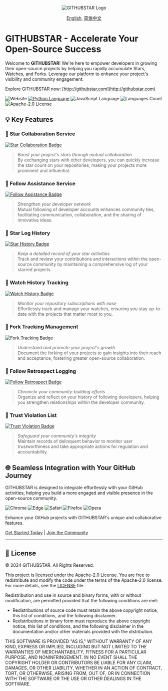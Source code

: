 <div align="center">

![GITHUBSTAR Logo](https://cdn.jsdelivr.net/gh/gogithubstar/githubstar@main/assets/images/logo.svg)

[English](README.md), [简体中文](README.zh-CN.md)

</div>

# GITHUBSTAR - Accelerate Your Open-Source Success

Welcome to **GITHUBSTAR**! We're here to empower developers in growing their open-source projects by helping you rapidly accumulate Stars, Watches, and Forks. Leverage our platform to enhance your project's visibility and community engagement.

Explore GITHUBSTAR now: [http://githubstar.com](http://githubstar.com)

![Website](https://img.shields.io/website?up_message=Available&url=http%3A%2F%2Fgithub.com%3Futm_source%3Dgithub&color=green)
[![Python Language](https://img.shields.io/badge/Python-3776AB.svg?&style=flat&logo=python&logoColor=white)](https://www.python.org)
![JavaScript Language](https://img.shields.io/badge/JavaScript-F7DF1E.svg?style=flat&logo=javascript&logoColor=black)
![Languages Count](https://img.shields.io/badge/languages-9-red)
![Apache-2.0 License](https://img.shields.io/badge/License-Apache--2.0-blue)

## 💡 Key Features

### 🌟 Star Collaboration Service
[![Star Collaboration Badge](https://img.shields.io/badge/Star_Collaboration-Mutual_Benefit-orange)](http://githubstar.com/en-US/reciprocal-stars)
> _Boost your project's stars through mutual collaboration_  
By exchanging stars with other developers, you can quickly increase the star count on your repositories, making your projects more prominent and influential.

### 👥 Follow Assistance Service
[![Follow Assistance Badge](https://img.shields.io/badge/Follow_Assistance-Stronger_Connections-yellow)](http://githubstar.com/en-US/reciprocal-follows)
> _Strengthen your developer network_  
Mutual following of developer accounts enhances community ties, facilitating communication, collaboration, and the sharing of innovative ideas.

### 📝 Star Log History
[![Star History Badge](https://img.shields.io/badge/Star_History-Track_Your_Impact-blue)](http://githubstar.com/en-US/star-history)
> _Keep a detailed record of your star activities_  
Track and review your contributions and interactions within the open-source community by maintaining a comprehensive log of your starred projects.

### 👀 Watch History Tracking
[![Watch History Badge](https://img.shields.io/badge/Watch_History-Manage_Subscriptions-green)](http://githubstar.com/en-US/watch-history)
> _Monitor your repository subscriptions with ease_  
Effortlessly track and manage your watches, ensuring you stay up-to-date with the projects that matter most to you.

### 🍴 Fork Tracking Management
[![Fork Tracking Badge](https://img.shields.io/badge/Fork_Tracking-Promote_Collaboration-red)](http://githubstar.com/en-US/fork-history)
> _Understand and promote your project's growth_  
Document the forking of your projects to gain insights into their reach and acceptance, fostering greater open-source collaboration.

### 📜 Follow Retrospect Logging
[![Follow Retrospect Badge](https://img.shields.io/badge/Follow_Retrospect-Deepen_Connections-purple)](http://githubstar.com/en-US/follow-history)
> _Chronicle your community-building efforts_  
Organize and reflect on your history of following developers, helping you strengthen relationships within the developer community.

### 🚫 Trust Violation List
[![Trust Violation Badge](https://img.shields.io/badge/Trust_Violation-Monitor_Credibility-black)](http://githubstar.com/en-US/block-list)
> _Safeguard your community's integrity_  
Maintain records of delinquent behavior to monitor user trustworthiness and take appropriate actions for regulation and accountability.

## 🌐 Seamless Integration with Your GitHub Journey

GITHUBSTAR is designed to integrate effortlessly with your GitHub activities, helping you build a more engaged and visible presence in the open-source community.

![Chrome](https://img.shields.io/badge/Chrome-Supported-brightgreen.svg?&style=flat&logo=Google-Chrome&logoColor=white)
![Edge](https://img.shields.io/badge/Edge-Supported-green.svg?&style=flat&logo=Microsoft-Edge&logoColor=white)
![Safari](https://img.shields.io/badge/Safari-Supported-blue.svg?&style=flat&logo=Safari&logoColor=white)
![Firefox](https://img.shields.io/badge/Firefox-Supported-orange.svg?&style=flat&logo=Firefox-Browser&logoColor=white)
![Opera](https://img.shields.io/badge/Opera-Supported-red.svg?&style=flat&logo=Opera&logoColor=white)

Enhance your GitHub projects with GITHUBSTAR's unique and collaborative features.

[Get Started Today](http://githubstar.com) | [Join the Community](https://github.com/gogithubstar/githubstar)

---

## 📑 License

© 2024 GITHUBSTAR. All Rights Reserved.

This project is licensed under the Apache-2.0 License. You are free to redistribute and modify the code under the terms of the Apache-2.0 license. For more details, see the [LICENSE](https://github.com/gogithubstar/githubstar/blob/main/LICENSE) file.

Redistribution and use in source and binary forms, with or without modification, are permitted provided that the following conditions are met:

- Redistributions of source code must retain the above copyright notice, this list of conditions, and the following disclaimer.
- Redistributions in binary form must reproduce the above copyright notice, this list of conditions, and the following disclaimer in the documentation and/or other materials provided with the distribution.

THIS SOFTWARE IS PROVIDED "AS IS," WITHOUT WARRANTY OF ANY KIND, EXPRESS OR IMPLIED, INCLUDING BUT NOT LIMITED TO THE WARRANTIES OF MERCHANTABILITY, FITNESS FOR A PARTICULAR PURPOSE, AND NONINFRINGEMENT. IN NO EVENT SHALL THE COPYRIGHT HOLDER OR CONTRIBUTORS BE LIABLE FOR ANY CLAIM, DAMAGES, OR OTHER LIABILITY, WHETHER IN AN ACTION OF CONTRACT, TORT, OR OTHERWISE, ARISING FROM, OUT OF, OR IN CONNECTION WITH THE SOFTWARE OR THE USE OR OTHER DEALINGS IN THE SOFTWARE.
